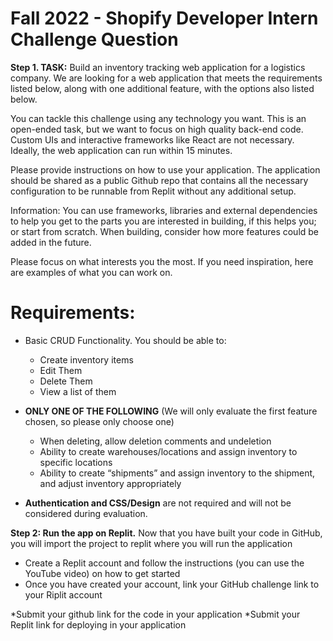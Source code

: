 # Fall 2022 - Shopify Developer Intern Challenge Question

**Step 1. TASK:** Build an inventory tracking web application for a logistics company. We are looking for a web application that meets the requirements listed below, along with one additional feature, with the options also listed below. 

You can tackle this challenge using any technology you want. This is an open-ended task, but we want to focus on high quality back-end code. Custom UIs and interactive frameworks like React are not necessary. Ideally, the web application can run within 15 minutes.

Please provide instructions on how to use your application. The application should be shared as a public Github repo that contains all the necessary configuration to be runnable from Replit without any additional setup.

Information: You can use frameworks, libraries and external dependencies to help you get to the parts you are interested in building, if this helps you; or start from scratch. When building, consider how more features could be added in the future. 

Please focus on what interests you the most. If you need inspiration, here are examples of what you can work on.

# Requirements:
- Basic CRUD Functionality. You should be able to:
    - Create inventory items
    - Edit Them
    - Delete Them
    - View a list of them

- **ONLY ONE OF THE FOLLOWING** (We will only evaluate the first feature chosen, so please only choose one)
    - When deleting, allow deletion comments and undeletion
    - Ability to create warehouses/locations and assign inventory to specific locations
    - Ability to create “shipments” and assign inventory to the shipment, and adjust inventory appropriately

- **Authentication and CSS/Design** are not required and will not be considered during evaluation.

**Step 2: Run the app on Replit.** Now that you have built your code in GitHub, you will import the project to replit where you will run the application
 
- Create a Replit account and follow the instructions (you can use the YouTube video) on how to get started
- Once you have created your account, link your GitHub challenge link to your Riplit account

*Submit your github link for the code in your application
*Submit your Replit link for deploying in your application

